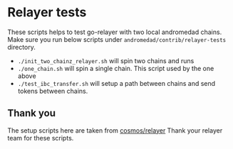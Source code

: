 # Relayer tests

These scripts helps to test go-relayer with two local andromedad chains. \
Make sure you run below scripts under `andromedad/contrib/relayer-tests` directory.

- `./init_two_chainz_relayer.sh` will spin two chains and runs
- `./one_chain.sh` will spin a single chain. This script used by the one above
- `./test_ibc_transfer.sh` will setup a path between chains and send tokens between chains.

## Thank you
The setup scripts here are taken from [cosmos/relayer](https://github.com/cosmos/relayer)
Thank your relayer team for these scripts.


